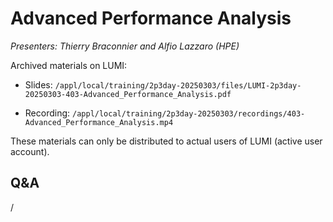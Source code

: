 # Advanced Performance Analysis

*Presenters: Thierry Braconnier and Alfio Lazzaro (HPE)*

<!--
Course materials will be provided during and after the course.
-->

<!--
Temporary location of materials (for the lifetime of the training project):

-   Slides: `/project/project_465001726/Slides/HPE/09_advanced_performance_analysis_merged.pdf`
-->

Archived materials on LUMI:

-   Slides: `/appl/local/training/2p3day-20250303/files/LUMI-2p3day-20250303-403-Advanced_Performance_Analysis.pdf`

-   Recording: `/appl/local/training/2p3day-20250303/recordings/403-Advanced_Performance_Analysis.mp4`

These materials can only be distributed to actual users of LUMI (active user account).


## Q&A

/
